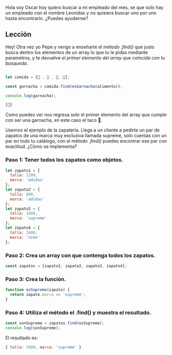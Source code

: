 <article>

Hola soy Oscar hoy quiero buscar a mi empleado del mes, se que solo hay un empleado con el nombre Leonidas y no quisiera buscar uno por uno hasta encontrarlo. ¿Puedes ayudarme?

</article>

## Lección

<article>

Hey! Otra vez yo Pepe y vengo a enseñarte el _método .find()_ que justo busca dentro los elementos de un array lo que tu le pidas mediante parametros, y te devuelve _el primer elemento del array que coincida con tu búsqueda_.

```javascript

let comida = [🍎 , 🌮 , 🍉, 🍔];

const garnacha = comida.find(esGarnacha(alimento));

console.log(garnacha);

[🌮]

```

Como puedes ver nos regresa _solo_ el primer elemento del array que cumple con ser una garnacha, en este caso el taco 🌮.

</article>

Usemos el ejemplo de la zapatería.
Llega a un cliente a pedirte un par de zapatos de una marca muy exclusiva llamada supreme, solo cuentas con un par en todo tu catálogo, con el método _.find()_ puedes encontrar ese par con exactitud.
¿Cómo se implementa?

### Paso 1: Tener todos los zapatos como objetos.

```javascript
let zapato1 = {
  talla: 1200,
  marca: 'adidas'
};
let zapato2 = {
  talla: 800,
  marca: 'adidas'
};
let zapato3 = {
  talla: 3400,
  marca: 'supreme'
};
let zapato4 = {
  talla: 1600,
  marca: 'nike'
};
```

### Paso 2: Crea un array con que contenga todos los zapatos.

```javascript
const zapatos = [zapato1, zapato2, zapato3, zapato4];
```

### Paso 3: Crea la función.

```javascript
function esSupreme(zapato) {
  return zapato.marca == 'supreme';
}
```

### Paso 4: Utiliza el método el .find() y muestra el resultado.

```javascript
const sonSupreme = zapatos.find(esSupreme);
console.log(sonSupreme);
```

El resultado es:

```javascript
{ talla: 3400, marca: 'supreme' }
```
